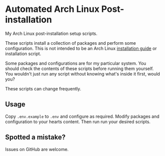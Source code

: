 # Automated Arch Linux Post-installation

My Arch Linux post-installation setup scripts.

These scripts install a collection of packages and perform some
configuration. This is not intended to be an Arch Linux [installation
guide](https://wiki.archlinux.org/index.php/Installation_guide) or
installation script.

Some packages and configurations are for my particular system. You should
check the contents of these scripts before running them yourself. You
wouldn't just run any script without knowing what's inside it first, would
you?

These scripts can change frequently.

## Usage

Copy `.env.example` to `.env` and configure as required. Modify packages and
configuration to your hearts content. Then run run your desired scripts.

## Spotted a mistake?

Issues on GitHub are welcome.
